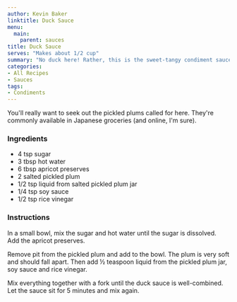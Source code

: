 ```yaml
---
author: Kevin Baker
linktitle: Duck Sauce
menu:
  main:
    parent: sauces
title: Duck Sauce
serves: "Makes about 1/2 cup"
summary: "No duck here! Rather, this is the sweet-tangy condiment sauce served in Chinese-American restaurants."
categories:
- All Recipes
- Sauces
tags:
- Condiments
---
```

You'll really want to seek out the pickled plums called for here. They're commonly available in Japanese groceries (and online, I'm sure).

### Ingredients

<div class="ingredient-list">

* 4 tsp sugar  
* 3 tbsp hot water  
* 6 tbsp apricot preserves  
* 2 salted pickled plum  
* 1/2 tsp liquid from salted pickled plum jar  
* 1/4 tsp soy sauce  
* 1/2 tsp rice vinegar    

</div>

### Instructions
In a small bowl, mix the sugar and hot water until the sugar is dissolved. Add the apricot preserves.

Remove pit from the pickled plum and add to the bowl. The plum is very soft and should fall apart. Then add ½ teaspoon liquid from the pickled plum jar, soy sauce and rice vinegar.

Mix everything together with a fork until the duck sauce is well-combined. Let the sauce sit for 5 minutes and mix again.